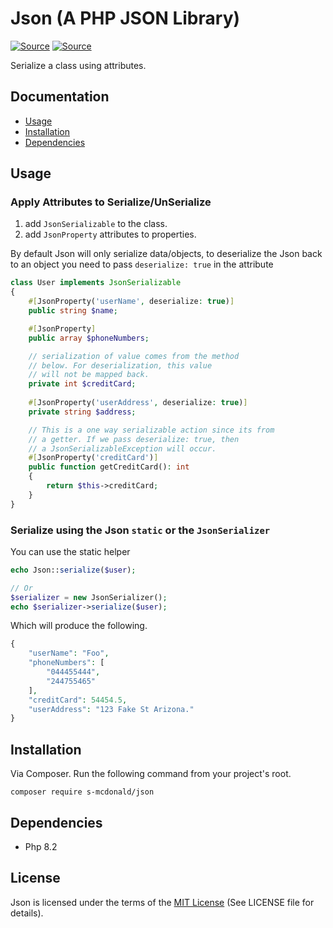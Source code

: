 # Json (A PHP JSON Library)
[![Source](https://img.shields.io/badge/source-S_McDonald-blue.svg)](https://github.com/s-mcdonald/Json)
[![Source](https://img.shields.io/badge/license-MIT-gold.svg)](https://github.com/s-mcdonald/Json)

Serialize a class using attributes.

## Documentation

* [Usage](#Usage)
* [Installation](#installation)
* [Dependencies](#dependencies)

## Usage
### Apply Attributes to Serialize/UnSerialize

1. add `JsonSerializable` to the class.
2. add `JsonProperty` attributes to properties.

By default Json will only serialize data/objects, to deserialize the Json back to
an object you need to pass `deserialize: true` in the attribute

```php
class User implements JsonSerializable
{
    #[JsonProperty('userName', deserialize: true)]
    public string $name;

    #[JsonProperty]
    public array $phoneNumbers;    

    // serialization of value comes from the method
    // below. For deserialization, this value
    // will not be mapped back.       
    private int $creditCard;
   
    #[JsonProperty('userAddress', deserialize: true)]
    private string $address;

    // This is a one way serializable action since its from
    // a getter. If we pass deserialize: true, then
    // a JsonSerializableException will occur.
    #[JsonProperty('creditCard')]
    public function getCreditCard(): int
    {
        return $this->creditCard;
    }
}
```

### Serialize using the Json `static` or the `JsonSerializer`
You can use the static helper
```php
echo Json::serialize($user);

// Or
$serializer = new JsonSerializer();
echo $serializer->serialize($user);
```

Which will produce the following.

```php
{
    "userName": "Foo",
    "phoneNumbers": [
        "044455444",
        "244755465"
    ],
    "creditCard": 54454.5,
    "userAddress": "123 Fake St Arizona."
}
```

<a name="installation"></a>
## Installation

Via Composer. Run the following command from your project's root.

```
composer require s-mcdonald/json
```

<a name="dependencies"></a>
## Dependencies

*  Php 8.2

## License

Json is licensed under the terms of the [MIT License](http://opensource.org/licenses/MIT)
(See LICENSE file for details).
